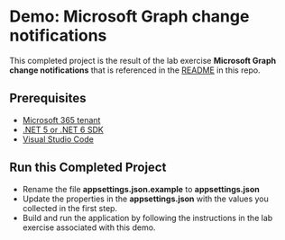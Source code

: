 # Demo: Microsoft Graph change notifications

This completed project is the result of the lab exercise **Microsoft Graph change notifications** that is referenced in the [README](../../README.md) in this repo.

## Prerequisites

- [Microsoft 365 tenant](https://developer.microsoft.com/office/dev-program?ocid=MSlearn)
- [.NET 5 or .NET 6 SDK](https://dotnet.microsoft.com/download)
- [Visual Studio Code](https://code.visualstudio.com/)

## Run this Completed Project

- Rename the file **appsettings.json.example** to **appsettings.json**
- Update the properties in the **appsettings.json** with the values you collected in the first step.
- Build and run the application by following the instructions in the lab exercise associated with this demo.
